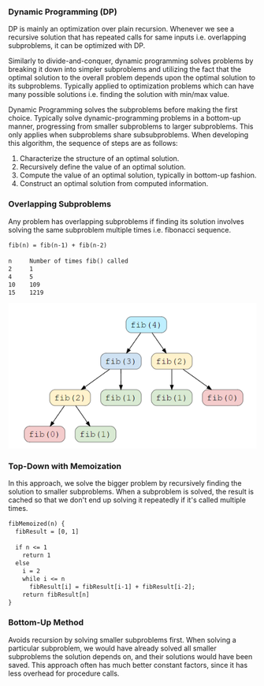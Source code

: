 ### Dynamic Programming (DP)

DP is mainly an optimization over plain recursion. Whenever we see a recursive solution that has repeated calls for same inputs i.e. overlapping subproblems, it can be optimized with DP.

Similarly to divide-and-conquer, dynamic programming solves problems by breaking it down into simpler subproblems and utilizing the fact that the optimal solution to the overall problem depends upon the optimal solution to its subproblems. Typically applied to optimization problems which can have many possible solutions i.e. finding the solution with min/max value.

Dynamic Programming solves the subproblems before making the first choice. Typically solve dynamic-programming problems in a bottom-up manner, progressing from smaller subproblems to larger subproblems. This only applies when subproblems share subsubproblems. When developing this algorithm, the sequence of steps are as follows:

1. Characterize the structure of an optimal solution.
2. Recursively define the value of an optimal solution.
3. Compute the value of an optimal solution, typically in bottom-up fashion.
4. Construct an optimal solution from computed information.

### Overlapping Subproblems

Any problem has overlapping subproblems if finding its solution involves solving the same subproblem multiple times i.e. fibonacci sequence.

```
fib(n) = fib(n-1) + fib(n-2)

n     Number of times fib() called
2     1
4     5
10    109
15    1219
```

<img src="../../images/dp-fibonacci.PNG">

### Top-Down with Memoization

In this approach, we solve the bigger problem by recursively finding the solution to smaller subproblems. When a subproblem is solved, the result is cached so that we don't end up solving it repeatedly if it's called multiple times.

``` 
fibMemoized(n) {
  fibResult = [0, 1]
  
  if n <= 1
    return 1
  else
    i = 2
    while i <= n
      fibResult[i] = fibResult[i-1] + fibResult[i-2];
    return fibResult[n]
}
```

### Bottom-Up Method

Avoids recursion by solving smaller subproblems first. When solving a particular subproblem, we would have already solved all smaller subproblems the solution depends on, and their solutions would have been saved. This approach often has much better constant factors, since it has less overhead for procedure calls.
